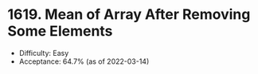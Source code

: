 # 1619. Mean of Array After Removing Some Elements
- Difficulty: Easy
- Acceptance: 64.7% (as of 2022-03-14)
